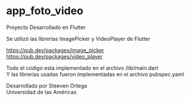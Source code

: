 # app_foto_video

Proyecto Desarrollado en Flutter

Se utilizó las librerías ImagePicker y VideoPlayer de Flutter

https://pub.dev/packages/image_picker <br>
https://pub.dev/packages/video_player <br>

Todo el código esta implementado en el archivo /lib/main.dart <br>
Y las librerías usadas fueron implementadas en el archivo pubspec.yaml <br>

Desarrollado por Steeven Ortega <br>
Universidad de las Américas
